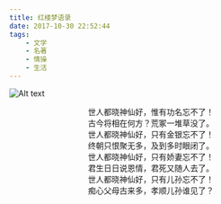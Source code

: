 ```yaml
---
title: 红楼梦语录
date: 2017-10-30 22:52:44
tags:
	- 文学
	- 名著
	- 情操
	- 生活
---
```


![Alt text](/images/red-dream.jpg)

<center>世人都晓神仙好，惟有功名忘不了！</center>
<center>古今将相在何方？荒冢一堆草没了。</center>
<center>世人都晓神仙好，只有金银忘不了！</center>
<center>终朝只恨聚无多，及到多时眼闭了。</center><!-- more -->
<center>世人都晓神仙好，只有娇妻忘不了！</center>
<center>君生日日说恩情，君死又随人去了。</center>
<center>世人都晓神仙好，只有儿孙忘不了！</center>
<center>痴心父母古来多，孝顺儿孙谁见了？</center>


